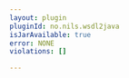 ```yaml
---
layout: plugin
pluginId: no.nils.wsdl2java
isJarAvailable: true
error: NONE
violations: []

---
```

